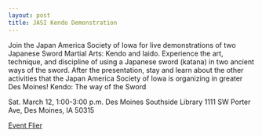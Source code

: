 ```yaml
---
layout: post
title: JASI Kendo Demonstration
---
```


Join the Japan America Society of Iowa for live demonstrations of two Japanese Sword Martial Arts: Kendo and Iaido. Experience the art, technique, and discipline of using a Japanese sword (katana) in two ancient ways of the sword. After the presentation, stay and learn about the other activities that the Japan America Society of Iowa is organizing in greater Des Moines!
Kendo: The way of the Sword

Sat. March 12, 1:00-3:00 p.m.
Des Moines Southside Library
1111 SW Porter Ave, Des Moines, IA 50315


[Event Flier](/img/pdfs/jasi_demo.pdf)<br>
